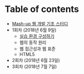 # Table of contents

* [Mash-up 웹 개발 기초 스터디](README.md)
* 1회차 \(2018년 6월 9일\)
  * [실습 환경 구성하기](1/1.md)
  * 웹의 동작 원리
  * 웹 접근성과 웹 표준
  * HTML5
* 2회차 \(2018년 6월 23일\)
* 3회차 \(2018년 7월 7일\)

